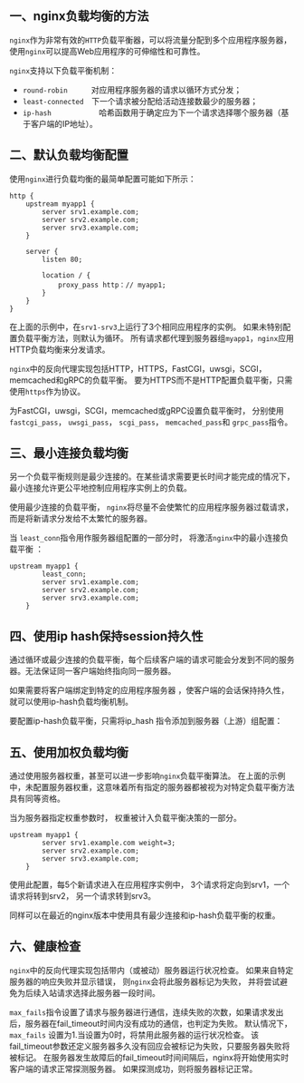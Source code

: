 ## 一、nginx负载均衡的方法

`nginx`作为非常有效的`HTTP`负载平衡器，可以将流量分配到多个应用程序服务器，
使用`nginx`可以提高Web应用程序的可伸缩性和可靠性。

`nginx`支持以下负载平衡机制：

* `round-robin`　　　对应用程序服务器的请求以循环方式分发；
* `least-connected`　下一个请求被分配给活动连接数最少的服务器；
* `ip-hash`　　　　　　哈希函数用于确定应为下一个请求选择哪个服务器（基于客户端的IP地址）。

## 二、默认负载均衡配置

使用`nginx`进行负载均衡的最简单配置可能如下所示：
```
http { 
    upstream myapp1 { 
        server srv1.example.com; 
        server srv2.example.com; 
        server srv3.example.com; 
    } 

    server { 
        listen 80; 

        location / { 
            proxy_pass http：// myapp1; 
        } 
    } 
}
```
在上面的示例中，在`srv1-srv3`上运行了3个相同应用程序的实例。
如果未特别配置负载平衡方法，则默认为循环。
所有请求都代理到服务器组`myapp1`，`nginx`应用HTTP负载均衡来分发请求。

`nginx`中的反向代理实现包括HTTP，HTTPS，FastCGI，uwsgi，SCGI，memcached和gRPC的负载平衡。
要为HTTPS而不是HTTP配置负载平衡，只需使用`https`作为协议。

为FastCGI，uwsgi，SCGI，memcached或gRPC设置负载平衡时，
分别使用 `fastcgi_pass`， `uwsgi_pass`， `scgi_pass`， `memcached_pass`和 `grpc_pass`指令。

## 三、最小连接负载均衡

另一个负载平衡规则是最少连接的。在某些请求需要更长时间才能完成的情况下，
最小连接允许更公平地控制应用程序实例上的负载。

使用最少连接的负载平衡，
`nginx`将尽量不会使繁忙的应用程序服务器过载请求，
而是将新请求分发给不太繁忙的服务器。

当 `least_conn`指令用作服务器组配置的一部分时，
将激活`nginx`中的最小连接负载平衡 ：

```
upstream myapp1 {
        least_conn;
        server srv1.example.com;
        server srv2.example.com;
        server srv3.example.com;
    }
```

## 四、使用ip hash保持session持久性

通过循环或最少连接的负载平衡，每个后续客户端的请求可能会分发到不同的服务器。无法保证同一客户端始终指向同一服务器。

如果需要将客户端绑定到特定的应用程序服务器 ，使客户端的会话保持持久性，就可以使用ip-hash负载均衡机制。

要配置ip-hash负载平衡，只需将ip_hash 指令添加到服务器（上游）组配置：

## 五、使用加权负载均衡

通过使用服务器权重，甚至可以进一步影响`nginx`负载平衡算法。
在上面的示例中，未配置服务器权重，这意味着所有指定的服务器都被视为对特定负载平衡方法具有同等资格。

当为服务器指定权重参数时， 权重被计入负载平衡决策的一部分。

```
upstream myapp1 {
        server srv1.example.com weight=3;
        server srv2.example.com;
        server srv3.example.com;
    }
```
使用此配置，每5个新请求进入在应用程序实例中，
3个请求将定向到srv1，一个请求将转到srv2，
另一个请求转到srv3。

同样可以在最近的nginx版本中使用具有最少连接和ip-hash负载平衡的权重。

## 六、健康检查

`nginx`中的反向代理实现包括带内（或被动）服务器运行状况检查。
如果来自特定服务器的响应失败并显示错误，
则`nginx`会将此服务器标记为失败，
并将尝试避免为后续入站请求选择此服务器一段时间。

`max_fails`指令设置了请求与服务器进行通信，连续失败的次数，如果请求发出后，服务器在fail_timeout时间内没有成功的通信，也判定为失败。
默认情况下，`max_fails` 设置为1.当设置为0时，将禁用此服务器的运行状况检查。
该fail_timeout参数还定义服务器多久没有回应会被标记为失败，只要服务器失败将被标记。
在服务器发生故障后的fail_timeout时间间隔后，nginx将开始使用实时客户端的请求正常探测服务器。
如果探测成功，则将服务器标记正常。


